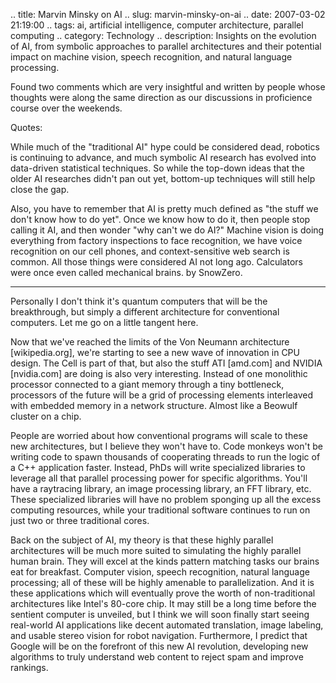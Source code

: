 .. title: Marvin Minsky on AI
.. slug: marvin-minsky-on-ai
.. date: 2007-03-02 21:19:00
.. tags: ai, artificial intelligence, computer architecture, parallel computing
.. category: Technology
.. description: Insights on the evolution of AI, from symbolic approaches to parallel architectures and their potential impact on machine vision, speech recognition, and natural language processing.

Found two comments which are very insightful and written by people whose
thoughts were along the same direction as our discussions in proficience course
over the weekends.

Quotes:

While much of the "traditional AI" hype could be considered dead, robotics is
continuing to advance, and much symbolic AI research has evolved into
data-driven statistical techniques. So while the top-down ideas that the older
AI researches didn't pan out yet, bottom-up techniques will still help close the
gap.

Also, you have to remember that AI is pretty much defined as "the stuff we don't
know how to do yet". Once we know how to do it, then people stop calling it AI,
and then wonder "why can't we do AI?" Machine vision is doing everything from
factory inspections to face recognition, we have voice recognition on our cell
phones, and context-sensitive web search is common. All those things were
considered AI not long ago. Calculators were once even called mechanical
brains. by SnowZero.

----

Personally I don't think it's quantum computers that will be the breakthrough,
but simply a different architecture for conventional computers. Let me go on a
little tangent here.

Now that we've reached the limits of the Von Neumann architecture
[wikipedia.org], we're starting to see a new wave of innovation in CPU design.
The Cell is part of that, but also the stuff ATI [amd.com] and NVIDIA
[nvidia.com] are doing is also very interesting. Instead of one monolithic
processor connected to a giant memory through a tiny bottleneck, processors of
the future will be a grid of processing elements interleaved with embedded
memory in a network structure. Almost like a Beowulf cluster on a chip.

People are worried about how conventional programs will scale to these new
architectures, but I believe they won't have to. Code monkeys won't be writing
code to spawn thousands of cooperating threads to run the logic of a C++
application faster. Instead, PhDs will write specialized libraries to leverage
all that parallel processing power for specific algorithms. You'll have a
raytracing library, an image processing library, an FFT library, etc. These
specialized libraries will have no problem sponging up all the excess computing
resources, while your traditional software continues to run on just two or three
traditional cores.



Back on the subject of AI, my theory is that these highly parallel architectures
will be much more suited to simulating the highly parallel human brain. They
will excel at the kinds pattern matching tasks our brains eat for breakfast.
Computer vision, speech recognition, natural language processing; all of these
will be highly amenable to parallelization. And it is these applications which
will eventually prove the worth of non-traditional architectures like Intel's
80-core chip. It may still be a long time before the sentient computer is
unveiled, but I think we will soon finally start seeing real-world AI
applications like decent automated translation, image labeling, and usable
stereo vision for robot navigation. Furthermore, I predict that Google will be
on the forefront of this new AI revolution, developing new algorithms to truly
understand web content to reject spam and improve rankings.